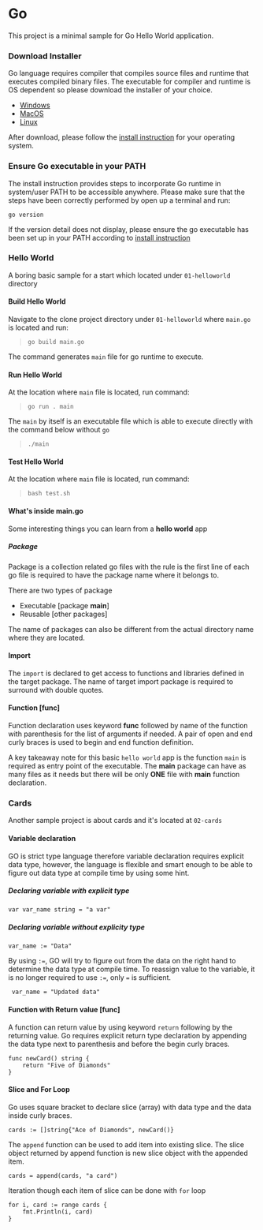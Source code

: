 # Go

This project is a minimal sample for Go Hello World application.

### Download Installer

Go language requires compiler that compiles source files and runtime that executes compiled binary files. The executable for compiler and runtime is OS dependent so please download the installer of your choice.

* [Windows](https://dl.google.com/go/go1.12.5.windows-amd64.msi)
* [MacOS](https://dl.google.com/go/go1.12.5.darwin-amd64.pkg)
* [Linux](https://dl.google.com/go/go1.12.5.linux-amd64.tar.gz)

After download, please follow the [install instruction](https://golang.org/doc/install) for your operating system.

### Ensure Go executable in your PATH

The install instruction provides steps to incorporate Go runtime in system/user PATH to be accessible anywhere.
Please make sure that the steps have been correctly performed by open up a terminal and run:

`go version`

If the version detail does not display, please ensure the go executable has been set up in your PATH according to [install instruction](https://golang.org/doc/install) 

### Hello World

A boring basic sample for a start which located under `01-helloworld` directory

#### Build Hello World

Navigate to the clone project directory under `01-helloworld` where `main.go` is located and run:

> `go build main.go`

The command generates `main` file for go runtime to execute.

#### Run Hello World

At the location where `main` file is located, run command:

> `go run . main`

The `main` by itself is an executable file which is able to execute directly with the command below without `go`

> `./main`

#### Test Hello World

At the location where `main` file is located, run command:

> `bash test.sh`

#### What's inside main.go

Some interesting things you can learn from a **hello world** app

##### Package

Package is a collection related go files with the rule is the first line of each go file is required to have the package name where it belongs to.

There are two types of package

- Executable [package **main**]
- Reusable [other packages]

The name of packages can also be different from the actual directory name where they are located.

#### Import

The `import` is declared to get access to functions and libraries defined in the target package. The name of target import package is required to surround with double quotes.

#### Function [func]

Function declaration uses keyword **func** followed by name of the function with parenthesis for the list of arguments if needed. A pair of open and end curly braces is used to begin and end function definition.

A key takeaway note for this basic `hello world` app is the function `main` is required as entry point of the executable. The **main** package can have as many files as it needs but there will be only **ONE** file with **main** function declaration.

### Cards

Another sample project is about cards and it's located at `02-cards`

#### Variable declaration

GO is strict type language therefore variable declaration requires explicit data type, however, the language is flexible and smart enough to be able to figure out data type at compile time by using some hint.

##### Declaring variable with explicit type


```var var_name string = "a var"```

##### Declaring variable without explicity type

```var_name := "Data"```

By using `:=`, GO will try to figure out from the data on the right hand to determine the data type at compile time.
To reassign value to the variable, it is no longer required to use `:=`, only `=` is sufficient.

``` var_name = "Updated data"```

#### Function with Return value [func]

A function can return value by using keyword `return` following by the returning value.
Go requires explicit return type declaration by appending the data type next to parenthesis and before the begin curly braces.

```
func newCard() string {
	return "Five of Diamonds"
}
```

#### Slice and For Loop

Go uses square bracket to declare slice (array) with data type and the data inside curly braces.

```cards := []string{"Ace of Diamonds", newCard()}```

The `append` function can be used to add item into existing slice. The slice object returned by append function is new slice object with the appended item.

```cards = append(cards, "a card")```

Iteration though each item of slice can be done with `for` loop

```
for i, card := range cards {
	fmt.Println(i, card)
}
```